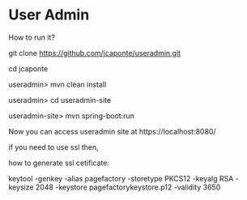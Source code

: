 # User Admin

How to run it?

git clone https://github.com/jcaponte/useradmin.git

cd jcaponte

useradmin> mvn clean install

useradmin> cd useradmin-site

useradmin-site> mvn spring-boot:run

Now you can access useradmin site at https://localhost:8080/ 

if you need to use ssl then, 

how to generate ssl cetificate:

keytool -genkey -alias pagefactory -storetype PKCS12 -keyalg RSA -keysize 2048 -keystore pagefactorykeystore.p12 -validity 3650
